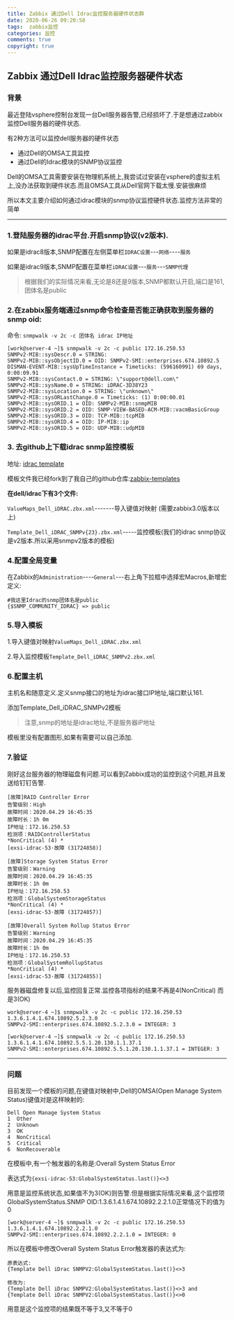 ```yaml
---
title: Zabbix 通过Dell Idrac监控服务器硬件状态群
date: 2020-06-26 09:20:58
tags:  zabbix监控
categories: 监控
comments: true
copyright: true
---
```


## Zabbix 通过Dell Idrac监控服务器硬件状态

### 背景

最近登陆vsphere控制台发现一台Dell服务器告警,已经损坏了.于是想通过zabbix监控Dell服务器的硬件状态.

有2种方法可以监控dell服务器的硬件状态

* 通过Dell的OMSA工具监控
* 通过Dell的Idrac模块的SNMP协议监控

Dell的OMSA工具需要安装在物理机系统上,我尝试过安装在vsphere的虚拟主机上,没办法获取到硬件状态.而且OMSA工具从Dell官网下载太慢.安装很麻烦

所以本文主要介绍如何通过idrac模块的snmp协议监控硬件状态.监控方法非常的简单

---

<!--more-->

### 1.登陆服务器的idrac平台.开启snmp协议(v2版本).

如果是idrac8版本,SNMP配置在左侧菜单栏`IDRAC设置`---`网络`----`服务`

如果是idrac9版本,SNMP配置在菜单栏`iDRAC设置`---`服务`---`SNMP代理`

> 根据我们的实际情况来看,无论是8还是9版本,SNMP都默认开启,端口是161,团体名是public



### 2.在zabbix服务端通过snmp命令检查是否能正确获取到服务器的snmp oid:

命令: `snmpwalk -v 2c -c 团体名 idrac IP地址`

```
[work@server-4 ~]$ snmpwalk -v 2c -c public 172.16.250.53
SNMPv2-MIB::sysDescr.0 = STRING:
SNMPv2-MIB::sysObjectID.0 = OID: SNMPv2-SMI::enterprises.674.10892.5
DISMAN-EVENT-MIB::sysUpTimeInstance = Timeticks: (596160991) 69 days, 0:00:09.91
SNMPv2-MIB::sysContact.0 = STRING: \"support@dell.com\"
SNMPv2-MIB::sysName.0 = STRING: iDRAC-3D38Y23
SNMPv2-MIB::sysLocation.0 = STRING: \"unknown\"
SNMPv2-MIB::sysORLastChange.0 = Timeticks: (1) 0:00:00.01
SNMPv2-MIB::sysORID.1 = OID: SNMPv2-MIB::snmpMIB
SNMPv2-MIB::sysORID.2 = OID: SNMP-VIEW-BASED-ACM-MIB::vacmBasicGroup
SNMPv2-MIB::sysORID.3 = OID: TCP-MIB::tcpMIB
SNMPv2-MIB::sysORID.4 = OID: IP-MIB::ip
SNMPv2-MIB::sysORID.5 = OID: UDP-MIB::udpMIB
```



### 3. 去github上下载idrac snmp监控模板

地址: [idrac template](https://github.com/endersonmaia/zabbix-templates/tree/master/dell/idrac)

模板文件我已经fork到了我自己的github仓库:[zabbix-templates](https://github.com/huangyonghome/zabbix-templates)

**在dell/idrac下有3个文件:**

`ValueMaps_Dell_iDRAC.zbx.xml`-------导入键值对映射 (需要zabbix3.0版本以上)

`Template_Dell_iDRAC_SNMPv{23}.zbx.xml`-----监控模板(我们的idrac snmp协议是v2版本.所以采用snmpv2版本的模板)



### 4.配置全局变量

在Zabbix的`Administration`----`General`---右上角下拉框中选择宏Macros,新增宏定义:

```
#我这里Idrac的snmp团体名是public
{$SNMP_COMMUNITY_IDRAC} => public
```



### 5.导入模板

1.导入键值对映射`ValueMaps_Dell_iDRAC.zbx.xml`

2.导入监控模板`Template_Dell_iDRAC_SNMPv2.zbx.xml`



### 6.配置主机

主机名和随意定义.定义snmp接口的地址为idrac接口IP地址,端口默认161.

添加Template_Dell_iDRAC_SNMPv2模板

> 注意,snmp的地址是idrac地址,不是服务器iP地址

模板里没有配置图形,如果有需要可以自己添加.



### 7.验证

刚好这台服务器的物理磁盘有问题.可以看到Zabbix成功的监控到这个问题,并且发送给钉钉告警.

```
[故障]RAID Controller Error
告警级别：High
故障时间：2020.04.29 16:45:35
故障时长：1h 0m
IP地址：172.16.250.53
检测项：RAIDControllerStatus
*NonCritical (4) *
[exsi-idrac-53·故障 (31724858)]

[故障]Storage System Status Error
告警级别：Warning
故障时间：2020.04.29 16:45:35
故障时长：1h 0m
IP地址：172.16.250.53
检测项：GlobalSystemStorageStatus
*NonCritical (4) *
[exsi-idrac-53·故障 (31724857)]

[故障]Overall System Rollup Status Error
告警级别：Warning
故障时间：2020.04.29 16:45:35
故障时长：1h 0m
IP地址：172.16.250.53
检测项：GlobalSystemRollupStatus
*NonCritical (4) *
[exsi-idrac-53·故障 (31724855)]
```

服务器磁盘修复以后,监控回复正常.监控各项指标的结果不再是4(NonCritical) 而是3(OK)

```
work@server-4 ~]$ snmpwalk -v 2c -c public 172.16.250.53 1.3.6.1.4.1.674.10892.5.2.3.0
SNMPv2-SMI::enterprises.674.10892.5.2.3.0 = INTEGER: 3

[work@server-4 ~]$ snmpwalk -v 2c -c public 172.16.250.53 1.3.6.1.4.1.674.10892.5.5.1.20.130.1.1.37.1
SNMPv2-SMI::enterprises.674.10892.5.5.1.20.130.1.1.37.1 = INTEGER: 3
```

---

### 问题

目前发现一个模板的问题,在键值对映射中,Dell的OMSA(Open Manage System Status)键值对是这样映射的:

```
Dell Open Manage System Status
1  Other
2  Unknown
3  OK
4  NonCritical
5  Critical
6  NonRecoverable
```

在模板中,有一个触发器的名称是:Overall System Status Error

表达式为`{exsi-idrac-53:GlobalSystemStatus.last()}<>3`

用意是监控系统状态,如果值不为3(OK)则告警.但是根据实际情况来看,这个监控项GlobalSystemStatus.SNMP OID:1.3.6.1.4.1.674.10892.2.2.1.0正常情况下的值为0

```
[work@server-4 ~]$ snmpwalk -v 2c -c public 172.16.250.53 1.3.6.1.4.1.674.10892.2.2.1.0
SNMPv2-SMI::enterprises.674.10892.2.2.1.0 = INTEGER: 0
```

所以在模板中修改Overall System Status Error触发器的表达式为:

```
原表达式:
{Template Dell iDrac SNMPV2:GlobalSystemStatus.last()}<>3 

修改为:
{Template Dell iDrac SNMPV2:GlobalSystemStatus.last()}<>3 and 
{Template Dell iDrac SNMPV2:GlobalSystemStatus.last()}<>0
```

用意是这个监控项的结果既不等于3,又不等于0

